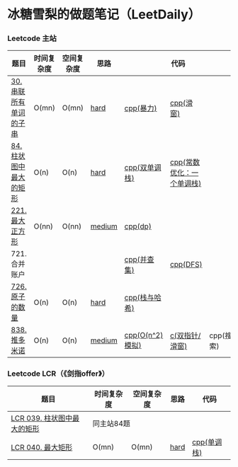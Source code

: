 # 冰糖雪梨的做题笔记（LeetDaily）

### Leetcode 主站
<table>
    <thead>
        <tr>
            <th>题目</th>
            <th>时间复杂度</th>
            <th>空间复杂度</th>
            <th>思路</th>
            <th colspan="6">代码</th>
        </tr>
    </thead>
    <tbody>
        <tr>
            <td><a href="https://leetcode.cn/problems/substring-with-concatenation-of-all-words/description/">30. 串联所有单词的子串</td>
            <td>O(mn)</td>
            <td>O(mn)</td>
            <td><a href="https://github.com/weijran/LeetDaily/blob/c%2B%2B/analysis/30.md">hard</a></td>
            <td><a href="https://github.com/weijran/LeetDaily/blob/c%2B%2B/solves/30-bruteforce.cpp">cpp(暴力)</a></td>
            <td><a href="https://github.com/weijran/LeetDaily/blob/c%2B%2B/solves/30-slidingwindow.cpp">cpp(滑窗)</a></td>
        </tr>
        <tr>
            <td><a href="https://leetcode.cn/problems/largest-rectangle-in-histogram/description/">84. 柱状图中最大的矩形</td>
            <td>O(n)</td>
            <td>O(n)</td>
            <td><a href="https://github.com/weijran/LeetDaily/blob/c%2B%2B/analysis/84.md">hard</a></td>
            <td><a href="https://github.com/weijran/LeetDaily/blob/c%2B%2B/solves/84-two-monotinic-stack.cpp">cpp(双单调栈)</a></td>
            <td><a href="https://github.com/weijran/LeetDaily/blob/c%2B%2B/solves/84-one-monotinic-stack.cpp">cpp(常数优化：一个单调栈)</a></td>
        </tr>
        <tr>
            <td><a href="https://leetcode.cn/problems/maximal-square/">221. 最大正方形</td>
            <td>O(nn)</td>
            <td>O(nn)</td>
            <td><a href="https://github.com/weijran/LeetDaily/blob/c%2B%2B/analysis/221.md">medium</a></td>
            <td><a href="https://github.com/weijran/LeetDaily/blob/c%2B%2B/solves/221-dp.cpp">cpp(dp)</a></td>
        </tr>
        <tr>
            <td>721. 合并账户</td>
            <td></td>
            <td></td>
            <td></td>
            <td><a href="https://github.com/weijran/LeetDaily/blob/c%2B%2B/solves/721-unionset.cpp">cpp(并查集)</a></td>
            <td><a href="https://github.com/weijran/LeetDaily/blob/c%2B%2B/solves/721-dfs.cpp">cpp(DFS)</a></td>
        </tr>
        <tr>
            <td><a href="https://leetcode.cn/problems/number-of-atoms/description/">726. 原子的数量</td>
            <td>O(n)</td>
            <td>O(n)</td>
            <td><a href="https://github.com/weijran/LeetDaily/blob/c%2B%2B/analysis/726.md">hard</a></td>
            <td><a href="https://github.com/weijran/LeetDaily/blob/c%2B%2B/solves/726-stackandmap.cpp">cpp(栈与哈希)</a></td>
        </tr>
        <tr>
            <td><a href="https://leetcode.cn/problems/push-dominoes/description/">838. 推多米诺</td>
            <td>O(n)</td>
            <td>O(n)</td>
            <td><a href="https://github.com/weijran/LeetDaily/blob/c%2B%2B/analysis/838.md">medium</a></td>
            <td><a href="https://github.com/weijran/LeetDaily/blob/c%2B%2B/solves/838-On2.cpp">cpp(O(n^2)模拟)</a></td>
            <td><a href="https://github.com/weijran/LeetDaily/blob/c%2B%2B/solves/838-2pointers.c">c(双指针/滑窗)</a></td>
            <td>cpp(搜索)</a></td>
        </tr>
    </tbody>
</table>

### Leetcode LCR（《剑指offer》）
<table>
    <thead>
        <tr>
            <th>题目</th>
            <th>时间复杂度</th>
            <th>空间复杂度</th>
            <th>思路</th>
            <th colspan="6">代码</th>
        </tr>
    </thead>
    <tbody>
        <tr>
            <td><a href="https://leetcode.cn/problems/0ynMMM/description/">LCR 039. 柱状图中最大的矩形</td>
            <td colspan="8">同主站84题</td>
        </tr>
        <tr>
            <td><a href="https://leetcode.cn/problems/PLYXKQ/description/">LCR 040. 最大矩形</td>
            <td>O(mn)</td>
            <td>O(mn)</td>
            <td><a href="https://github.com/weijran/LeetDaily/blob/c%2B%2B/analysis/LCR-040.md">hard</a></td>
            <td><a href="https://github.com/weijran/LeetDaily/blob/c%2B%2B/solves/LCR-040-monotinic-stack.cpp">cpp(单调栈)</a></td>
        </tr>
</table>
